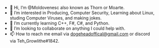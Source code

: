 - 👋 Hi, I’m @Moldovenesc also known as Thorn or Moarte.
- 👀 I’m interested in Producing, Computer Security, Learning about Linux, studing Computer Viruses, and making jokes.
- 🌱 I’m currently learning C++, F#, C#, and Python.
- 💞️ I’m looking to collaborate on anything I could help with.
- 📫 How to reach me email via dogeheadoffical@gmail.com or discord via Teh_Growlithe#1842.

<!---
Moldovenesc/Moldovenesc is a ✨ special ✨ repository because its `README.md` (this file) appears on your GitHub profile.
You can click the Preview link to take a look at your changes.
--->
